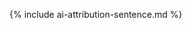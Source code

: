 <footer class="meeting-footer" aria-label="AI attribution">
  <div class="footer-content">
    <div class="footer-bottom">
      <div class="footer-attribution">
        <p class="meeting-footer__text">{% include ai-attribution-sentence.md %}</p>
      </div>
    </div>
  </div>
</footer>
